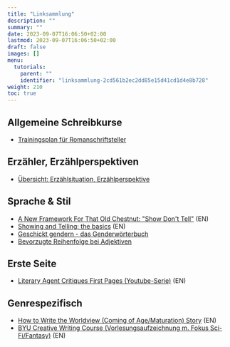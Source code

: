 ```yaml
---
title: "Linksammlung"
description: ""
summary: ""
date: 2023-09-07T16:06:50+02:00
lastmod: 2023-09-07T16:06:50+02:00
draft: false
images: []
menu:
  tutorials:
    parent: ""
    identifier: "linksammlung-2cd561b2ec2dd85e15d41cd1d4e8b728"
weight: 210
toc: true
---
```


## Allgemeine Schreibkurse

- [Trainingsplan für Romanschriftsteller](https://www.schriftsteller-werden.de/kreatives-schreiben/trainingsplan-fuer-romanschriftsteller/)

## Erzähler, Erzählperspektiven

- [Übersicht: Erzählsituation, Erzählperspektive](https://www.teachsam.de/deutsch/d_literatur/d_gat/d_epik/strukt/erzpers/erzpers_1_2.htm)

## Sprache & Stil

- [A New Framework For That Old Chestnut: "Show Don't Tell"](https://www.reddit.com/r/storyandstyle/comments/ck46g9/essay_a_new_framework_for_that_old_chestnut_show/) (EN)
- [Showing and Telling: the basics](https://emmadarwin.typepad.com/thisitchofwriting/showing-and-telling-the-basics.html) (EN)
- [Geschickt gendern - das Genderwörterbuch](https://geschicktgendern.de/)
- [Bevorzugte Reihenfolge bei Adjektiven](https://german.stackexchange.com/questions/31945/bevorzugte-reihenfolge-bei-adjektiven)

## Erste Seite

- [Literary Agent Critiques First Pages (Youtube-Serie)](https://www.youtube.com/watch?v=25JNyUSzTJU) (EN)

## Genrespezifisch

- [How to Write the Worldview (Coming of Age/Maturation) Story](https://rachelleramirez.com/how-to-write-the-worldview-coming-of-age-story/) (EN)
- [BYU Creative Writing Course (Vorlesungsaufzeichnung m. Fokus Sci-Fi/Fantasy)](https://www.youtube.com/playlist?list=PLSH_xM-KC3Zv-79sVZTTj-YA6IAqh8qeQ) (EN)